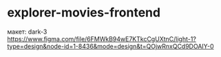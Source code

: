 # explorer-movies-frontend

макет: dark-3 https://www.figma.com/file/6FMWkB94wE7KTkcCgUXtnC/light-1?type=design&node-id=1-8436&mode=design&t=QOjwRnxQCd9DOAIY-0
